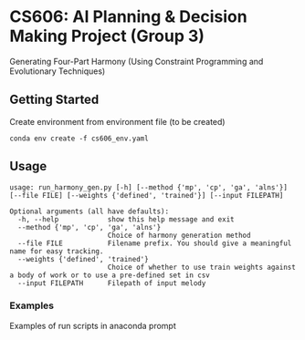 # CS606: AI Planning & Decision Making Project (Group 3)
Generating Four-Part Harmony (Using Constraint Programming and Evolutionary Techniques)

## Getting Started

Create environment from environment file (to be created)

`conda env create -f cs606_env.yaml`

## Usage

```
usage: run_harmony_gen.py [-h] [--method {'mp', 'cp', 'ga', 'alns'}] [--file FILE] [--weights {'defined', 'trained'}] [--input FILEPATH]

Optional arguments (all have defaults):
  -h, --help            show this help message and exit
  --method {'mp', 'cp', 'ga', 'alns'}    
                        Choice of harmony generation method
  --file FILE           Filename prefix. You should give a meaningful name for easy tracking.
  --weights {'defined', 'trained'}
                        Choice of whether to use train weights against a body of work or to use a pre-defined set in csv
  --input FILEPATH      Filepath of input melody
```

### Examples

Examples of run scripts in anaconda prompt
